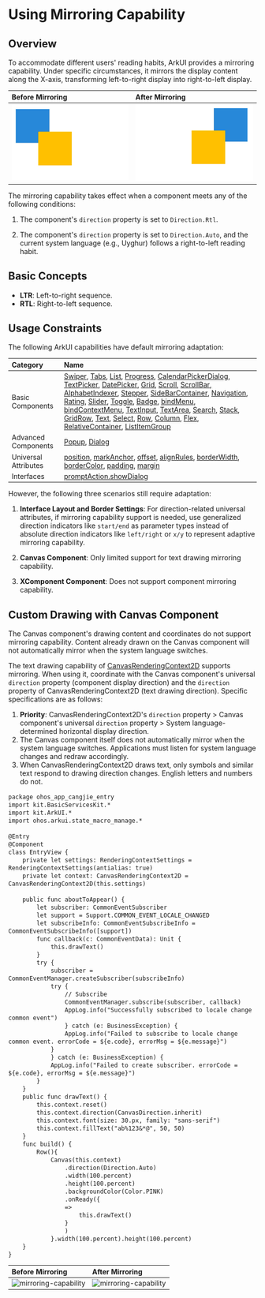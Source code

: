 # Using Mirroring Capability

## Overview

To accommodate different users' reading habits, ArkUI provides a mirroring capability. Under specific circumstances, it mirrors the display content along the X-axis, transforming left-to-right display into right-to-left display.

|**Before Mirroring**|**After Mirroring**|
|:---|:---|
| ![mirroring-capability](./figures/mirroring_capability1.png) | ![mirroring-capability](./figures/mirroring_capability2.png) |

The mirroring capability takes effect when a component meets any of the following conditions:

1. The component's `direction` property is set to `Direction.Rtl`.

2. The component's `direction` property is set to `Direction.Auto`, and the current system language (e.g., Uyghur) follows a right-to-left reading habit.

## Basic Concepts

- **LTR**: Left-to-right sequence.
- **RTL**: Right-to-left sequence.

## Usage Constraints

The following ArkUI capabilities have default mirroring adaptation:

|**Category**|**Name**|
|:---|:---|
| Basic Components | [Swiper](../../../API_Reference/source_zh_cn/arkui-cj/cj-scroll-swipe-swiper.md), [Tabs](../../../API_Reference/source_zh_cn/arkui-cj/cj-navigation-switching-tabs.md), [List](../../../API_Reference/source_zh_cn/arkui-cj/cj-scroll-swipe-list.md), [Progress](../../../API_Reference/source_zh_cn/arkui-cj/cj-information-display-progress.md), [CalendarPickerDialog](../../../Dev_Guide/source_zh_cn/arkui-cj/cj-fixes-style-dialog.md#日历选择器弹窗), [TextPicker](../../../API_Reference/source_zh_cn/arkui-cj/cj-button-picker-textpicker.md), [DatePicker](../../../API_Reference/source_zh_cn/arkui-cj/cj-button-picker-datepicker.md), [Grid](../../../API_Reference/source_zh_cn/arkui-cj/cj-scroll-swipe-grid.md), [Scroll](../../../API_Reference/source_zh_cn/arkui-cj/cj-scroll-swipe-scroll.md), [ScrollBar](../../../API_Reference/source_zh_cn/arkui-cj/cj-scroll-swipe-scrollbar.md), [AlphabetIndexer](../../../API_Reference/source_zh_cn/arkui-cj/cj-information-display-alphabetindexer.md), [Stepper](../../../API_Reference/source_zh_cn/arkui-cj/cj-navigation-switching-stepper.md), [SideBarContainer](../../../API_Reference/source_zh_cn/arkui-cj/cj-grid-layout-sidebar.md), [Navigation](../../../API_Reference/source_zh_cn/arkui-cj/cj-navigation-switching-navigation.md), [Rating](../../../API_Reference/source_zh_cn/arkui-cj/cj-button-picker-rating.md), [Slider](../../../API_Reference/source_zh_cn/arkui-cj/cj-button-picker-slider.md), [Toggle](../../../API_Reference/source_zh_cn/arkui-cj/cj-button-picker-toggle.md), [Badge](../../../API_Reference/source_zh_cn/arkui-cj/cj-information-display-badge.md), [bindMenu](../../../API_Reference/source_zh_cn/arkui-cj/cj-universal-attribute-menu.md#funcbindMenu), [bindContextMenu](../../../API_Reference/source_zh_cn/arkui-cj/cj-universal-attribute-menu.md#funcbindContextMenu), [TextInput](../../../API_Reference/source_zh_cn/arkui-cj/cj-text-input-textinput.md), [TextArea](../../../API_Reference/source_zh_cn/arkui-cj/cj-text-input-textarea.md), [Search](../../../API_Reference/source_zh_cn/arkui-cj/cj-text-input-search.md), [Stack](../../../API_Reference/source_zh_cn/arkui-cj/cj-row-column-stack-stack.md), [GridRow](../../../API_Reference/source_zh_cn/arkui-cj/cj-grid-layout-gridrow.md), [Text](../../../API_Reference/source_zh_cn/arkui-cj/cj-text-input-text.md), [Select](../../../API_Reference/source_zh_cn/arkui-cj/cj-button-picker-select.md), [Row](../../../API_Reference/source_zh_cn/arkui-cj/cj-row-column-stack-row.md), [Column](../../../API_Reference/source_zh_cn/arkui-cj/cj-row-column-stack-column.md), [Flex](../../../API_Reference/source_zh_cn/arkui-cj/cj-row-column-stack-flex.md), [RelativeContainer](../../../API_Reference/source_zh_cn/arkui-cj/cj-row-column-stack-relativecontainer.md), [ListItemGroup](../../../API_Reference/source_zh_cn/arkui-cj/cj-scroll-swipe-listgroup.md) |
| Advanced Components | [Popup](./cj-popup-and-menu-components-popup.md), [Dialog](./cj-dialog-base-overview.md) |
| Universal Attributes | [position](../../../API_Reference/source_zh_cn/arkui-cj/cj-common-types.md#Position), [markAnchor](../../../API_Reference/source_zh_cn/arkui-cj/cj-universal-attribute-location.md#funcmarkAnchor), [offset](../../../Dev_Guide/source_zh_cn/arkui-cj/cj-layout-development-grid-layout.md#offset), [alignRules](../../../API_Reference/source_zh_cn/arkui-cj/cj-universal-attribute-location.md#funcalignRules), [borderWidth](../../../API_Reference/source_zh_cn/arkui-cj/cj-information-display-progress.md#varborderWidth), [borderColor](../../../API_Reference/source_zh_cn/arkui-cj/cj-information-display-progress.md#varborderColor), [padding](../../../API_Reference/source_zh_cn/arkui-cj/cj-universal-attribute-size.md#fun-cpadding), [margin](../../../API_Reference/source_zh_cn/arkui-cj/cj-universal-attribute-size.md#func-marginlength) |
| Interfaces | [promptAction.showDialog](./cj-fixes-style-dialog.md#对话框-showdialog)|

However, the following three scenarios still require adaptation:

1. **Interface Layout and Border Settings**: For direction-related universal attributes, if mirroring capability support is needed, use generalized direction indicators like `start/end` as parameter types instead of absolute direction indicators like `left/right` or `x/y` to represent adaptive mirroring capability.

2. **Canvas Component**: Only limited support for text drawing mirroring capability.

3. **XComponent Component**: Does not support component mirroring capability.

## Custom Drawing with Canvas Component

The Canvas component's drawing content and coordinates do not support mirroring capability. Content already drawn on the Canvas component will not automatically mirror when the system language switches.

The text drawing capability of [CanvasRenderingContext2D](../../../API_Reference/source_zh_cn/arkui-cj/cj-canvas-drawing-canvasrenderingcontext2d.md) supports mirroring. When using it, coordinate with the Canvas component's universal `direction` property (component display direction) and the `direction` property of CanvasRenderingContext2D (text drawing direction). Specific specifications are as follows:

1. **Priority**: CanvasRenderingContext2D's `direction` property > Canvas component's universal `direction` property > System language-determined horizontal display direction.
2. The Canvas component itself does not automatically mirror when the system language switches. Applications must listen for system language changes and redraw accordingly.
3. When CanvasRenderingContext2D draws text, only symbols and similar text respond to drawing direction changes. English letters and numbers do not.

 <!-- run -->

```cangjie
package ohos_app_cangjie_entry
import kit.BasicServicesKit.*
import kit.ArkUI.*
import ohos.arkui.state_macro_manage.*

@Entry
@Component
class EntryView {
    private let settings: RenderingContextSettings = RenderingContextSettings(antialias: true)
    private let context: CanvasRenderingContext2D = CanvasRenderingContext2D(this.settings)

    public func aboutToAppear() {
        let subscriber: CommonEventSubscriber
        let support = Support.COMMON_EVENT_LOCALE_CHANGED
        let subscribeInfo: CommonEventSubscribeInfo = CommonEventSubscribeInfo([support])
        func callback(c: CommonEventData): Unit {
            this.drawText()
        }
        try {
            subscriber = CommonEventManager.createSubscriber(subscribeInfo)
            try {
                // Subscribe
                CommonEventManager.subscribe(subscriber, callback)
                AppLog.info("Successfully subscribed to locale change common event")
                } catch (e: BusinessException) {
                AppLog.info("Failed to subscribe to locale change common event. errorCode = ${e.code}, errorMsg = ${e.message}")
            }
            } catch (e: BusinessException) {
            AppLog.info("Failed to create subscriber. errorCode = ${e.code}, errorMsg = ${e.message}")
        }
    }
    public func drawText() {
        this.context.reset()
        this.context.direction(CanvasDirection.inherit)
        this.context.font(size: 30.px, family: "sans-serif")
        this.context.fillText("ab%123&*@", 50, 50)
    }
    func build() {
        Row(){
            Canvas(this.context)
                .direction(Direction.Auto)
                .width(100.percent)
                .height(100.percent)
                .backgroundColor(Color.PINK)
                .onReady({
                =>
                    this.drawText()
                }
                )
            }.width(100.percent).height(100.percent)
    }
}
```

|**Before Mirroring**|**After Mirroring**|
|:---|:---|
| ![mirroring-capability](./figures/mirroring_capability3.jpg) | ![mirroring-capability](./figures/mirroring_capability4.jpg) |